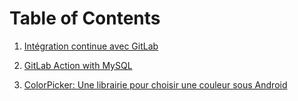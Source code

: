 # Table of Contents 

1. [Intégration continue avec GitLab](DevOps%20with%20GitLab/DevOps%20with%20GitLab.md)

2. [GitLab Action with MySQL](GitLab%20Action%20with%20MySQL/gitlab_action_with_sql.md)

3. [ColorPicker: Une librairie pour choisir une couleur sous Android](ColorPicker/ColorPicker.md)
